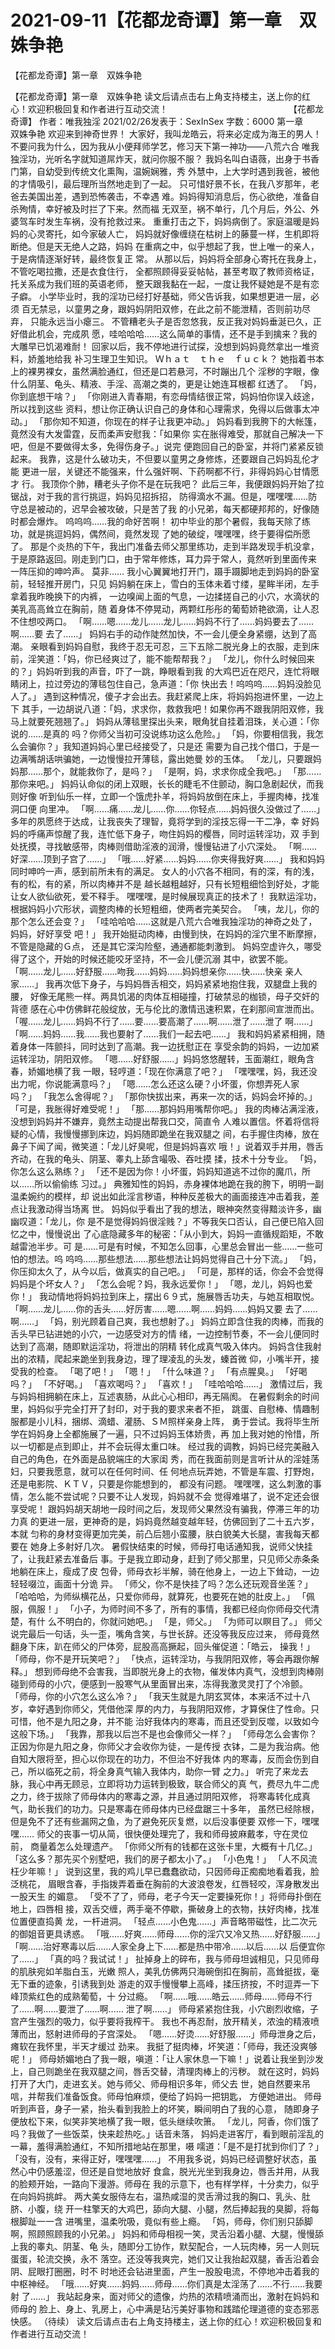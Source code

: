 # 2021-09-11【花都龙奇谭】第一章　双姝争艳



【花都龙奇谭】第一章　双姝争艳



【花都龙奇谭】第一章　双姝争艳
读文后请点击右上角支持楼主，送上你的红心！欢迎积极回复和作者进行互动交流！ 　　　　　　　　　　　　　　【花都龙奇谭】
作者：唯我独淫 2021/02/26发表于：SexInSex 字数：6000
第一章　　双姝争艳
欢迎来到神奇世界！
大家好，我叫龙皓云，将来必定成为海王的男人！
不要问我为什么，因为我从小便拜师学艺，修习天下第一神功——八荒六合 唯我独淫功，光听名字就知道屌炸天，就问你服不服？
我妈名叫白语薇，出身于书香门第，自幼受到传统文化熏陶，温婉娴雅，秀 外慧中，上大学时遇到我爸，被他的才情吸引，最后理所当然地走到了一起。
只可惜好景不长，在我八岁那年，老爸去美国出差，遇到恐怖袭击，不幸遇 难。妈妈得知消息后，伤心欲绝，准备自杀殉情，幸好被及时拦了下来。然而福 无双至，祸不单行，几个月后，外公、外婆驾车时发生车祸，没有抢救过来。
重重打击之下，妈妈病倒了。家庭温暖是妈妈的心灵寄托，如今家破人亡， 妈妈就好像缠绕在枯树上的藤蔓一样，生机即将断绝。但是天无绝人之路，妈妈 在重病之中，似乎想起了我，世上唯一的亲人，于是病情逐渐好转，最终恢复正 常。
从那以后，妈妈将全部身心寄托在我身上，不管吃喝拉撒，还是衣食住行， 全都照顾得妥妥帖帖，甚至考取了教师资格证，托关系成为我们班的英语老师， 整天跟我黏在一起，一度让我怀疑她是不是有恋子癖。
小学毕业时，我的淫功已经打好基础，师父告诉我，如果想更进一层，必须 百无禁忌，以童男之身，跟妈妈阴阳双修，在此之前不能泄精，否则前功尽弃， 只能永远当小瘪三。
不管糟老头子是否忽悠我，反正我对妈妈垂涎已久，正好借此机会，完成夙 愿，哇哈哈哈……这么简单的事情，还不是手到擒来？我的大雕早已饥渴难耐！
回家以后，我不停地进行试探，没想到妈妈竟然拿出一堆资料，娇羞地给我 补习生理卫生知识。
Ｗｈａｔ　ｔｈｅ　ｆｕｃｋ？
她指着书本上的裸男裸女，虽然满脸通红，但还是口若悬河，不时蹦出几个 淫秽的字眼，像什么阴茎、龟头、精液、手淫、高潮之类的，更是让她连耳根都 红透了。
「妈，你到底想干啥？」
「你刚进入青春期，有恋母情结很正常，妈妈怕你误入歧途，所以找到这些 资料，想让你正确认识自己的身体和心理需求，免得以后做事太冲动。」
「那你知不知道，你现在的样子让我更冲动。」
妈妈看到我胯下的大帐篷，竟然没有大发雷霆，反而柔声安慰我：「如果你 实在胀得难受，那就自己解决一下吧，但是不要做得太多，免得伤身子。」说完 便跑回自己的卧室，并将门紧紧反锁起来。
我靠，这是什么破功夫，不但要以童男之身修炼，还要跟自己妈妈乱伦才能 更进一层，关键还不能强来，什么强奸啊、下药啊都不行，非得妈妈心甘情愿才 行。
我顶你个肺，糟老头子你不是在玩我吧？
此后三年，我便跟妈妈开始了拉锯战，对于我的言行挑逗，妈妈见招拆招， 防得滴水不漏。但是，嘿嘿嘿……防守总是被动的，迟早会被攻破，只是苦了我 的小兄弟，每天都硬邦邦的，好像随时都会爆炸。
呜呜呜……我的命好苦啊！
初中毕业的那个暑假，我每天除了练功，就是挑逗妈妈，偶然间，竟然发现 了她的破绽，嘿嘿嘿，终于要得偿所愿了。
那是个炎热的下午，我出门准备去师父那里练功，走到半路发现手机没拿， 于是原路返回。刚走到门口，由于常年修炼，耳力异于常人，竟然听到里面传来 一阵压抑的呻吟声。
莫非……
我小心翼翼地打开门，蹑手蹑脚地走到妈妈的卧室前，轻轻推开房门，只见 妈妈躺在床上，雪白的玉体未着寸缕，星眸半闭，左手拿着我昨晚换下的内裤， 一边嗅闻上面的气息，一边揉搓自己的小穴，水滴状的美乳高高耸立在胸前，随 着身体不停晃动，两颗红彤彤的葡萄娇艳欲滴，让人忍不住想咬两口。
「啊……嗯……龙儿……龙儿……妈妈不行了……妈妈要去了……啊……要 去了……」
妈妈右手的动作陡然加快，不一会儿便全身紧绷，达到了高潮。
亲眼看到妈妈自慰，我终于忍无可忍，三下五除二脱光身上的衣服，走到床 前，淫笑道：「妈，你已经爽过了，能不能帮帮我？」
「龙儿，你什么时候回来的？」妈妈听到我的声音，吓了一跳，睁眼看到我 的大鸡巴近在咫尺，连忙将眼睛闭上，拉过旁边的薄毯包住自己，急声道：「你 快出去！呜呜呜……妈妈没脸见人了。」
遇到这种情况，傻子才会出去。我赶紧爬上床，将妈妈抱进怀里，一边上下 其手，一边胡说八道：「妈，求求你，救救我吧！如果你再不跟我阴阳双修，我 马上就要死翘翘了。」
妈妈从薄毯里探出头来，眼角犹自挂着泪珠，关心道：「你说的……是真的 吗？你师父当初可没说练功这么危险。」
「妈，你要相信我，我怎么会骗你？」我知道妈妈心里已经接受了，只是还 需要为自己找个借口，于是一边满嘴胡话哄骗她，一边慢慢拉开薄毯，露出她曼 妙的玉体。
「龙儿，只要跟妈妈那……那个，就能救你了，是吗？」
「是啊，妈，求求你成全我吧。」
「那……那你来吧。」
妈妈认命似的闭上双眼，长长的睫毛不住颤动，胸口急剧起伏，而我则好像 听到仙乐一样，立即一个饿虎扑羊，将妈妈放倒在床上，手握肉棒，找准洞口便 向里冲。
「啊……痛……龙儿……你……你轻点……妈妈很久没做过了……」
多年的夙愿终于达成，让我丧失了理智，竟将学到的淫技忘得一干二净，幸 好妈妈的呼痛声惊醒了我，连忙低下身子，吻住妈妈的樱唇，同时运转淫功，双 手到处抚摸，寻找敏感带，肉棒则借助淫液的润滑，慢慢钻进了小穴深处。
「啊……好深……顶到子宫了……」
「哦……好紧……妈妈……你夹得我好爽……」
我和妈妈同时呻吟一声，感到前所未有的满足。
女人的小穴各不相同，有的深，有的浅，有的松，有的紧，所以肉棒并不是 越长越粗越好，只有长短粗细恰到好处，才能让女人欲仙欲死，爱不释手。
嘿嘿嘿，是时候展现真正的技术了！
我默运淫功，根据妈妈小穴形状，调整肉棒的长短粗细，使两者完美契合。
「咦，龙儿，你的那个怎么还会变？」
「哇哈哈哈……这就是八荒六合唯我独淫功的神奇之处了，妈妈，好好享受 吧！」
我开始挺动肉棒，由慢到快，在妈妈的淫穴里不断摩擦，不管是隐藏的Ｇ点， 还是其它深沟险壑，通通都能刺激到。
妈妈空虚许久，哪受得了这个，开始的时候还能咬牙坚持，不一会儿便沉溺 其中，欲罢不能。
「啊……龙儿……好舒服……吻我……妈妈……妈妈想亲你……快……快亲 亲人家……」
我再次低下身子，与妈妈唇舌相交，妈妈紧紧地抱住我，双腿盘上我的腰， 好像无尾熊一样。两具饥渴的肉体互相碰撞，打破禁忌的枷锁，母子交奸的背德 感在心中仿佛鲜花般绽放，无与伦比的激情迅速积累，在刹那间宣泄而出。
「喔……龙儿……妈妈不行了……要……要高潮了……啊……泄了……泄了 啊……」
「啊……妈妈……我……我也要射了……我们一起去吧……」
我和妈妈紧紧相拥，随着身体一阵颤抖，同时达到了高潮。我一边抚慰正在 享受余韵的妈妈，一边加紧运转淫功，阴阳双修。
「嗯……好舒服……」妈妈悠悠醒转，玉面潮红，眼角含春，娇媚地横了我 一眼，轻哼道：「现在你满意了吧？」
「嘿嘿嘿，妈，我还没出力呢，你说能满意吗？」
「嗯……怎么还这么硬？小坏蛋，你想弄死人家吗？」
「我怎么舍得呢？」
「那你快拔出来，再来一次的话，妈妈会坏掉的。」
「可是，我胀得好难受呢！」
「那……那妈妈用嘴帮你吧。」
我的肉棒沾满淫液，没想到妈妈并不嫌弃，竟然主动提出帮我口交，简直令 人难以置信。怀着将信将疑的心情，我慢慢挪到床边，妈妈随即跪坐在我双腿之 间，右手握住肉棒，放在鼻子下闻了闻，微笑道：「龙儿好臭呢，但是妈妈喜欢 哦！」说着双手并用，唇舌齐动，在我的龟头、阴茎、睾丸上舔含嘬吸、吞吐摸 揉，技术十分专业。
「妈，你怎么这么熟练？」
「还不是因为你！小坏蛋，妈妈知道逃不过你的魔爪，所以……所以偷偷练 习过。」
典雅知性的妈妈，赤身裸体地跪在我的胯下，明明一副温柔婉约的模样，却 说出如此淫言秽语，种种反差极大的画面接连冲击着我，差点让我激动得当场离 世。
妈妈似乎看出了我的想法，眼神突然变得黯淡许多，幽幽叹道：「龙儿，你 是不是觉得妈妈很淫贱？」不等我矢口否认，自己便已陷入回忆之中，慢慢说出 了心底隐藏多年的秘密：「从小到大，妈妈一直循规蹈矩，不敢越雷池半步。可 是……可是有时候，不知怎么回事，心里总会冒出一些……一些可怕的想法。呜 呜呜……那些想法……那些想法让妈妈觉得自己十分下流。」
「妈，你压抑太久了，从今以后，做真实的自己吧。」
「可是，那样的话，你会不会觉得妈妈是个坏女人？」
「怎么会呢？妈，我永远爱你！」
「嗯，龙儿，妈妈也爱你！」
我动情地将妈妈拉到床上，摆出６９式，施展唇舌功夫，与她互相取悦。
「啊……龙儿……你的舌头……好厉害……嗯……啊……妈妈……妈妈又要 去了……啊……」
「妈，别光顾着自己爽，我也想射了。」
妈妈立即含住我的肉棒，而我的舌头早已钻进她的小穴，一边感受对方的情 绪，一边控制节奏，不一会儿便同时达到了高潮，随即默运淫功，将泄出的阴精 转化成真气吸入体内。
妈妈含住我射出的浓精，爬起来跪坐到我身边，理了理凌乱的头发，螓首微 仰，小嘴半开，接受我的检查。
「喝了吧！」
「嗯！」
「什么味道？」
「有点腥臭。」
「好喝吗？」
「不好喝。」
「喜欢喝吗？」
「喜欢！」
「哇哈哈哈……」
激情过后，我与妈妈相拥躺在床上，互述衷肠，从此心心相印，再无隔阂。
在暑假剩余的时间里，妈妈似乎完全打开了封印，对于我的要求来者不拒， 跳蛋、自慰棒、情趣制服都是小儿科，捆绑、滴蜡、灌肠、ＳＭ照样亲身上阵， 勇于尝试。我将毕生所学在妈妈身上全都施展了一遍，只不过妈妈玉体娇贵，再 加上我对她的怜惜，所以一切都是点到即止，并不会玩得太重口味。
经过我的调教，妈妈已经完美融入自己的角色，在外面是品貌端庄的大家闺 秀，而在我面前则是言听计从的淫娃荡妇，只要我愿意，就可以在任何时间、任 何地点玩弄她，不管是车震、打野炮，还是电影院、ＫＴＶ，只要是你能想到的， 都没有问题。
嘿嘿嘿，这么刺激的事情，怎么能不尝试呢？只要不让人发现，妈妈就不会 觉得难堪了，说不定还会很享受呢！
跟妈妈胡天胡地一段时间之后，发现师父果然没有骗我，停滞三年的功力真 的更进一层，更神奇的是，妈妈竟然越变越年轻，仿佛回到了二十五六岁，本就 匀称的身材变得更加完美，前凸后翘小蛮腰，肤白貌美大长腿，害我每天都要在 她身上多射好几次。
暑假快结束的时候，师母打电话通知我，说师父快挂了，让我赶紧去准备后 事。于是我立即动身，赶到了师父那里，只见师父赤条条地躺在床上，瘦成了皮 包骨，师母衣衫半解，骑在他身上，一边上下耸动，一边轻轻啜泣，画面十分诡 异。
「师父，你不是快挂了吗？怎么还玩观音坐莲？」
「哈哈哈，为师纵横花丛，只爱你师母，就算死，也要死在她的肚皮上。」
「佩服，佩服！」
「小子，为师时间不多了，所有的事情，我都已经向你师母交代清楚，有什 么不明白的，你就问她吧。」
「是，师父。」
「为师可以瞑目了。」
师父说完最后一句话，头一歪，嘴角含笑，与世长辞。还没等我反应过来， 师母竟然翻身下床，趴在师父的尸体旁，屁股高高撅起，回头催促道：「皓云， 操我！」
「师母，你不是开玩笑吧？」
「快点，运转淫功，与我阴阳双修，等会再跟你解释。」
想到师母绝不会害我，当即脱光身上的衣物，催发体内真气，没想到肉棒刚 碰到师母的小穴，便感到一股寒气从里面冒出来，冻得我激灵灵打了个冷颤。
「师母，你的小穴怎么这么冷？」
「我天生就是九阴玄冥体，本来活不过十八岁，幸好遇到你师父，凭借他深 厚的内力，与我阴阳双修，才算保住了性命。只可惜，他不是九阳之身，并不能 治好我体内的寒毒，而且还受到反噬，以致如今这般下场。」
「我靠，那我以后岂不是也会像师父一样？」
「师母怎么会害你？正因为你是九阳之身，你师父才会收你为徒，一是传授 衣钵，二是为我治病。他自知大限将至，担心以你现在的功力，不但治不好我体 内的寒毒，反而会伤到自己，所以临死之前，将全身真气输入我体内，助你一臂 之力。」
听完了来龙去脉，我心中再无顾忌，立即将功力运转到极致，联合师父的真 气，费尽九牛二虎之力，终于拔除了师母体内的寒毒之源，并且通过阴阳双修， 将寒毒转化成真气，助长我们的功力。只是寒毒在师母体内已经盘踞三十多年， 虽然已经除根，但是免不了还有些漏网之鱼，为了避免死灰复燃，以后没事便要 双修一下，嘿嘿嘿……
师父的丧事一切从简，很快便处理完了，我和师母披麻戴孝，守在灵位前， 商量着怎么处理遗产。
「你师父所有的钱都在这张卡里，大概有十几亿。」
「这么多？那先买个别墅吧，我们的房子都太小了。」
「小色鬼！」
「人不风流枉少年嘛！」
说到这里，我的鸡儿早已蠢蠢欲动，只因师母正痴痴地看着我，脸泛桃花， 眉眼含春，手指拨弄着垂在胸前的大波浪卷发，红唇轻咬，浑身散发出一股天生 的媚意。
「受不了了，师母，老子今天一定要操死你！」将师母扑倒在地上，四唇相 接，双舌交缠，两手毫不停歇，撕破身上的衣物，扶好肉棒，找准位置便直捣黄 龙，一杆进洞。
「轻点……小色鬼……」声音略带磁性，比二次元的御姐音更具诱惑。
「哦……好爽……师母……你的淫穴又冷又热……好舒服……」
「啊……治好寒毒以后……人家全身上下……都是热中带冷……以后……以 后便宜你了……」
「真的吗？我试试！」
扯掉身上的碎布，我与师母坦诚相见，只见师母的肌肤宛如羊脂白玉，光嫩 照人，美乳仿佛两只海碗倒扣在胸前，高耸挺拔，毫无下垂的迹象，引诱我到处 游走的双手慢慢攀上高峰，揉压挤按，不时逗弄一下峰顶紫红色的成熟葡萄，十 分过瘾。
「啊……哦……皓云……师母……师母不行了……啊……要泄了……啊…… 泄了啊……」
师母紧紧抱住我，小穴剧烈收缩，子宫产生强烈的吸力，似乎要将我榨干。 我也不再忍耐，放开精关，浓浊的精液喷薄而出，怒射进师母的子宫深处。
「嗯……好烫……好舒服……」师母泄身之后，瘫软在我怀里，半天才缓过 劲来。
我挺了挺肉棒，坏笑道：「师母，我还没爽够呢！」
师母娇媚地白了我一眼，嗔道：「让人家休息一下嘛！」说着让我坐到沙发 上，自己则跪坐在我双腿之间，唇舌交替，清理肉棒上的污秽。
就在这时，妈妈打开了大门，走进玄关。她与师父、师母相识多年，师父去 世，她自然要来吊唁，并帮我们准备饭食。师母怕麻烦，便给了妈妈一把钥匙， 方便她进出。
师母听到声音，身子一紧，抬头看到我脸上的坏笑，瞬间明白了我的心意， 随即身子便放松下来，似笑非笑地横了我一眼，低头继续吹箫。
「龙儿，阿香，你们饿了吗？我做了一些饭菜，快来趁热吃。」话音未落， 妈妈走进客厅，看到眼前淫乱的一幕，羞得满脸通红，不知所措地站在那里，嗫 嚅道：「是不是打扰到你们了？」
「没有，没有，来得正好，嘿嘿嘿……」
不用我多说，妈妈已经调整好状态，虽然心中仍感羞涩，但还是自觉地放好 食盒，脱光光坐到我身边，唇舌并用，从我的脸颊开始，一路向下漫游。师母在 我的示意下，也有样学样，十分卖力，似乎在向妈妈挑衅。
两大美女服侍左右，温热咸湿的灵舌滑过我的胸口、乳头、肚脐、小腹，绕 开一柱擎天的大鸡巴，舔向大腿、小腿，然后捧起我的臭脚，将每根脚趾一一含 进嘴里，温柔吮吸，竟似有些上瘾。
「妈，师母，你们别只舔脚啊，照顾照顾我的小兄弟。」
妈妈和师母相视一笑，灵舌沿着小腿、大腿，慢慢舔上我的睾丸、阴茎、龟 头，随即分工协作，默契配合，一人玩肉棒，另一人则玩蛋蛋，轮流交换，永不 落空。还没等我爽完，她们又让我抬起双腿，香舌沿着会阴、屁眼打圈圈，时不 时地还会钻进里面，产生一股股电流，不停地冲击着我的中枢神经。
「哦……好爽……妈妈……师母……你们真是太淫荡了……不行……我要射 了……」
我站起身来，面对师父的遗像，灼热的浓精喷涌而出，激射在妈妈和师母的 脸上、身上、乳房上，心中满是玷污美好事物和践踏伦理道德的变态邪恶快感。
（待续）
读文后请点击右上角支持楼主，送上你的红心！欢迎积极回复和作者进行互动交流！



